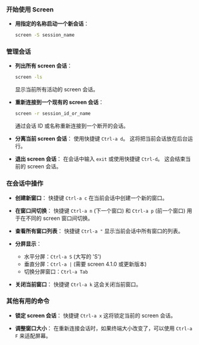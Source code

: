 ### 开始使用 Screen

- **用指定的名称启动一个新会话**：
  ``` bash
  screen -S session_name
  ```

### 管理会话

- **列出所有 screen 会话**：
  ```bash
  screen -ls
  ```
  显示当前所有活动的 screen 会话。

- **重新连接到一个现有的 screen 会话**：
  ```bash
  screen -r session_id_or_name
  ```
  通过会话 ID 或名称重新连接到一个断开的会话。

- **分离当前 screen 会话**：
  使用快捷键 `Ctrl-a d`。
  这将把当前会话放在后台运行。

- **退出 screen 会话**：
  在会话中输入 `exit` 或使用快捷键 `Ctrl-d`。
  这会结束当前的 screen 会话。

### 在会话中操作

- **创建新窗口**：
  快捷键 `Ctrl-a c`
  在当前会话中创建一个新的窗口。

- **在窗口间切换**：
  快捷键 `Ctrl-a n` (下一个窗口) 和 `Ctrl-a p` (前一个窗口)
  用于在不同的 screen 窗口间切换。

- **查看所有窗口列表**：
  快捷键 `Ctrl-a "`
  显示当前会话中所有窗口的列表。

- **分屏显示**：
  - 水平分屏：`Ctrl-a S` (大写的 'S')
  - 垂直分屏：`Ctrl-a |` (需要 screen 4.1.0 或更新版本)
  - 切换分屏窗口：`Ctrl-a Tab`

- **关闭当前窗口**：
  快捷键 `Ctrl-a k`
  这会关闭当前窗口。

### 其他有用的命令

- **锁定 screen 会话**：
  快捷键 `Ctrl-a x`
  这将锁定当前的 screen 会话。

- **调整窗口大小**：
  在重新连接会话时，如果终端大小改变了，可以使用 `Ctrl-a F` 来适配屏幕。
